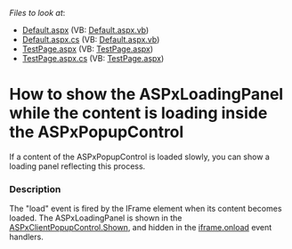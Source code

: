 <!-- default file list -->
*Files to look at*:

* [Default.aspx](./CS/Default.aspx) (VB: [Default.aspx.vb](./VB/Default.aspx.vb))
* [Default.aspx.cs](./CS/Default.aspx.cs) (VB: [Default.aspx.vb](./VB/Default.aspx.vb))
* [TestPage.aspx](./CS/TestPage.aspx) (VB: [TestPage.aspx](./VB/TestPage.aspx))
* [TestPage.aspx.cs](./CS/TestPage.aspx.cs) (VB: [TestPage.aspx](./VB/TestPage.aspx))
<!-- default file list end -->
# How to show the ASPxLoadingPanel while the content is loading inside the ASPxPopupControl


<p>If a content of the ASPxPopupControl is loaded slowly, you can show a loading panel reflecting this process.</p>


<h3>Description</h3>

<p>The "load" event is fired by the IFrame element when its content becomes loaded. The ASPxLoadingPanel is shown in the <a href="http://documentation.devexpress.com/#AspNet/DevExpressWebASPxPopupControlScriptsASPxClientPopupControl_Showntopic">ASPxClientPopupControl.Shown</a>, and hidden in the <a href="http://www.w3.org/TR/REC-html40/interact/scripts.html#adef-onload">iframe.onload</a> event handlers.</p>

<br/>


